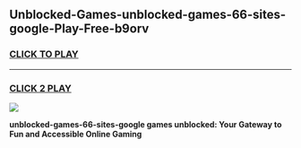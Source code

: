 
## Unblocked-Games-unblocked-games-66-sites-google-Play-Free-b9orv
<h3>
<a href="https://premium76.site?title=unblocked-games-66-sites-google&ref=09A">CLICK TO PLAY</a></h3>
<hr>

<h3>
<a href="https://premium76.site?title=unblocked-games-66-sites-google&ref=09A">CLICK 2 PLAY</a>
  
</h3>

<a href="https://premium76.site?title=unblocked-games-66-sites-google&ref=09A"><img src="https://clearcache.store/games.png"></a>


**unblocked-games-66-sites-google games unblocked: Your Gateway to Fun and Accessible Online Gaming**
